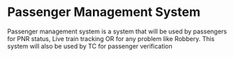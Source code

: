 # Passenger Management System
Passenger management system is a system that will be used by passengers for PNR status, Live train tracking OR for any problem like Robbery. This system will also be used by TC for passenger verification
